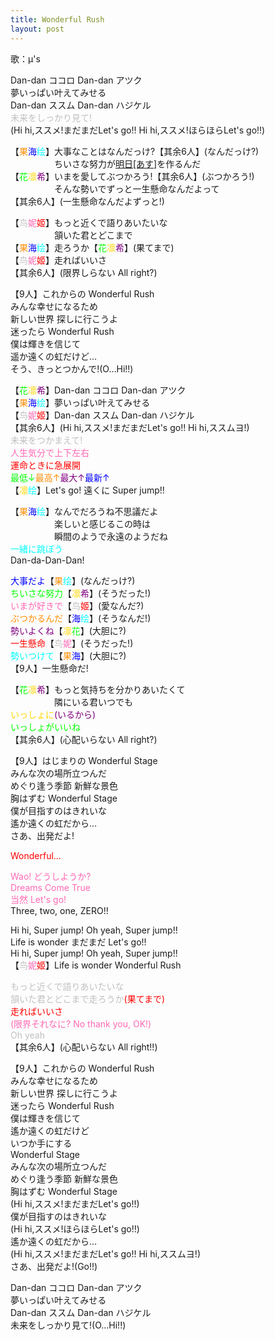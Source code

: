```yaml
---
title: Wonderful Rush
layout: post
---
```

歌：μ's

<p>Dan-dan ココロ Dan-dan アツク<br />
夢いっぱい叶えてみせる<br />
Dan-dan ススム Dan-dan ハジケル<br />
<font color="silver">未来をしっかり見て!</font><br />
(Hi hi,ススメ!まだまだLet's go!! Hi hi,ススメ!ほらほらLet's go!!)</p>

<p>【<font color="darkorange">果</font><font color="blue">海</font><font color="cyan">绘</font>】大事なことはなんだっけ?【其余6人】(なんだっけ?)<br />
　　　　　ちいさな努力が<u>明日[あす]</u>を作るんだ<br />
【<font color="lime">花</font><font color="gold">凛</font><font color="purple">希</font>】いまを愛してぶつかろう!【其余6人】(ぶつかろう!)<br />
　　　　　そんな勢いでずっと一生懸命なんだよって<br />
【其余6人】(一生懸命なんだよずっと!)</p>

<p>【<font color="silver">鸟</font><font color="hotpink">妮</font><font color="red">姬</font>】もっと近くで語りあいたいな<br />
　　　　　頷いた君とどこまで<br />
【<font color="darkorange">果</font><font color="blue">海</font><font color="cyan">绘</font>】走ろうか【<font color="lime">花</font><font color="gold">凛</font><font color="purple">希</font>】(果てまで)<br />
【<font color="silver">鸟</font><font color="hotpink">妮</font><font color="red">姬</font>】走ればいいさ<br />
【其余6人】(限界しらない All right?)</p>

<p>【9人】これからの Wonderful Rush<br />
みんな幸せになるため<br />
新しい世界 探しに行こうよ<br />
迷ったら Wonderful Rush<br />
僕は輝きを信じて<br />
遥か遠くの虹だけど…<br />
そう、きっとつかんで!(O…Hi!!)</p>

<p>【<font color="lime">花</font><font color="gold">凛</font><font color="purple">希</font>】Dan-dan ココロ Dan-dan アツク<br />
【<font color="darkorange">果</font><font color="blue">海</font><font color="cyan">绘</font>】夢いっぱい叶えてみせる<br />
【<font color="silver">鸟</font><font color="hotpink">妮</font><font color="red">姬</font>】Dan-dan ススム Dan-dan ハジケル<br />
【其余6人】(Hi hi,ススメ!まだまだLet's go!! Hi hi,ススムヨ!)<br />
<font color="silver">未来をつかまえて!</font><br />
<font color="hotpink">人生気分で上下左右</font><br />
<font color="red">運命ときに急展開</font><br />
<font color="lime">最低↓</font><font color="darkorange">最高↑</font><font color="purple">最大↑</font><font color="blue">最新↑</font><br />
【<font color="gold">凛</font><font color="cyan">绘</font>】Let's go! 遠くに Super jump!!</p>

<p>【<font color="darkorange">果</font><font color="blue">海</font><font color="cyan">绘</font>】なんでだろうね不思議だよ<br />
　　　　　楽しいと感じるこの時は<br />
　　　　　瞬間のようで永遠のようだね<br />
<font color="cyan">一緒に跳ぼう</font><br />
Dan-da-Dan-Dan!</p>

<p><font color="blue">大事だよ</font>【<font color="darkorange">果</font><font color="cyan">绘</font>】(なんだっけ?)<br />
<font color="lime">ちいさな努力</font>【<font color="gold">凛</font><font color="purple">希</font>】(そうだった!)<br />
<font color="hotpink">いまが好きで</font>【<font color="silver">鸟</font><font color="red">姬</font>】(愛なんだ?)<br />
<font color="darkorange">ぶつかるんだ</font>【<font color="blue">海</font><font color="cyan">绘</font>】(そうなんだ!)<br />
<font color="purple">勢いよくね</font>【<font color="gold">凛</font><font color="lime">花</font>】(大胆に?)<br />
<font color="red">一生懸命</font>【<font color="silver">鸟</font><font color="hotpink">妮</font>】(そうだった!)<br />
<font color="cyan">勢いつけて</font>【<font color="darkorange">果</font><font color="blue">海</font>】(大胆に?)<br />
【9人】一生懸命だ!</p>

<p>【<font color="lime">花</font><font color="gold">凛</font><font color="purple">希</font>】もっと気持ちを分かりあいたくて<br />
　　　　　隣にいる君いつでも<br />
<font color="gold">いっしょに</font><font color="purple">(いるから)</font><br />
<font color="lime">いっしょがいいね</font><br />
【其余6人】(心配いらない All right?)</p>

<p>【9人】はじまりの Wonderful Stage<br />
みんな次の場所立つんだ<br />
めぐり逢う季節 新鮮な景色<br />
胸はずむ Wonderful Stage<br />
僕が目指すのはきれいな<br />
遙か遠くの虹だから…<br />
さあ、出発だよ!</p>

<p><font color="red">Wonderful…</font></p>

<p><font color="hotpink">Wao! どうしようか?<br />
Dreams Come True<br />
当然 Let's go! </font><br />
Three, two, one, ZERO!!</p>

<p>Hi hi, Super jump! Oh yeah, Super jump!!<br />
Life is wonder まだまだ Let's go!!<br />
Hi hi, Super jump! Oh yeah, Super jump!!<br />
【<font color="silver">鸟</font><font color="hotpink">妮</font><font color="red">姬</font>】Life is wonder Wonderful Rush</p>

<p><font color="silver">もっと近くで語りあいたいな<br />
頷いた君とどこまで走ろうか</font><font color="red">(果てまで)<br />
走ればいいさ</font><br />
<font color="hotpink">(限界それなに? No thank you, OK!)</font><br />
<font color="silver">Oh yeah</font><br />
【其余6人】(心配いらない All right!!)</p>

<p>【9人】これからの Wonderful Rush<br />
みんな幸せになるため<br />
新しい世界 探しに行こうよ<br />
迷ったら Wonderful Rush<br />
僕は輝きを信じて<br />
遙か遠くの虹だけど<br />
いつか手にする<br />
Wonderful Stage<br />
みんな次の場所立つんだ<br />
めぐり逢う季節 新鮮な景色<br />
胸はずむ Wonderful Stage<br />
(Hi hi,ススメ!まだまだLet's go!!)<br />
僕が目指すのはきれいな<br />
(Hi hi,ススメ!ほらほらLet's go!!)<br />
遙か遠くの虹だから…<br />
(Hi hi,ススメ!まだまだLet's go!! Hi hi,ススムヨ!)<br />
さあ、出発だよ!(Go!!)</p>

<p>Dan-dan ココロ Dan-dan アツク<br />
夢いっぱい叶えてみせる<br />
Dan-dan ススム Dan-dan ハジケル<br />
未来をしっかり見て!(O…Hi!!)</p>